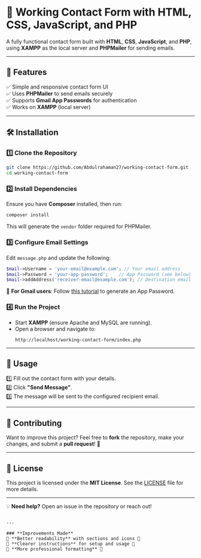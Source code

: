 # 📩 Working Contact Form with HTML, CSS, JavaScript, and PHP  

A fully functional contact form built with **HTML**, **CSS**, **JavaScript**, and **PHP**, using **XAMPP** as the local server and **PHPMailer** for sending emails.  

---

## 🚀 Features  
✅ Simple and responsive contact form UI  
✅ Uses **PHPMailer** to send emails securely  
✅ Supports **Gmail App Passwords** for authentication  
✅ Works on **XAMPP** (local server)  

---

## 🛠 Installation  

### 1️⃣ Clone the Repository  
```sh
git clone https://github.com/Abdulrahaman27/working-contact-form.git
cd working-contact-form
```

### 2️⃣ Install Dependencies  
Ensure you have **Composer** installed, then run:  
```sh
composer install
```
This will generate the `vendor` folder required for PHPMailer.  

### 3️⃣ Configure Email Settings  
Edit `message.php` and update the following:  
```php
$mail->Username = 'your-email@example.com'; // Your email address
$mail->Password = 'your-app-password';    // App Password (see below)
$mail->addAddress('receiver-email@example.com'); // Destination email
```
🔹 **For Gmail users**: Follow [this tutorial](https://www.youtube.com/watch?v=jjDNndrl7_U) to generate an App Password.  

### 4️⃣ Run the Project  
- Start **XAMPP** (ensure Apache and MySQL are running).  
- Open a browser and navigate to:  
  ```
  http://localhost/working-contact-form/index.php
  ```

---

## 📌 Usage  
1️⃣ Fill out the contact form with your details.  
2️⃣ Click **"Send Message"**.  
3️⃣ The message will be sent to the configured recipient email.  

---

## 🤝 Contributing  
Want to improve this project? Feel free to **fork** the repository, make your changes, and submit a **pull request**! 🚀  

---

## 📜 License  
This project is licensed under the **MIT License**. See the [LICENSE](LICENSE) file for more details.  

---

💡 **Need help?** Open an issue in the repository or reach out!  
```

---

### **Improvements Made**  
🔹 **Better readability** with sections and icons 🎯  
🔹 **Clearer instructions** for setup and usage 📌  
🔹 **More professional formatting** 🚀  
